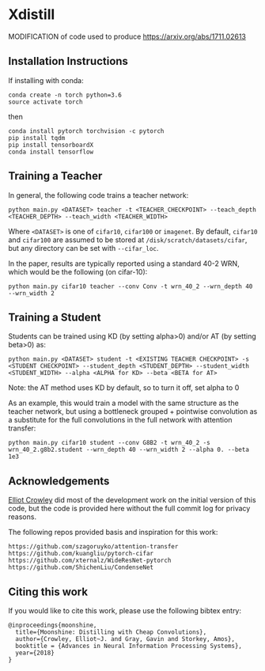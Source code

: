 # Xdistill

MODIFICATION of code used to produce https://arxiv.org/abs/1711.02613

## Installation Instructions

If installing with conda:

```
conda create -n torch python=3.6
source activate torch
```
then

```
conda install pytorch torchvision -c pytorch
pip install tqdm
pip install tensorboardX
conda install tensorflow
```

## Training a Teacher

In general, the following code trains a teacher network:

```
python main.py <DATASET> teacher -t <TEACHER_CHECKPOINT> --teach_depth <TEACHER_DEPTH> --teach_width <TEACHER_WIDTH>
```

Where `<DATASET>` is one of `cifar10`, `cifar100` or `imagenet`. By
default, `cifar10` and `cifar100` are assumed to be stored at
`/disk/scratch/datasets/cifar`, but any directory can be set with
`--cifar_loc`.

In the paper, results are typically reported using a standard 40-2 WRN,
which would be the following (on cifar-10):

```
python main.py cifar10 teacher --conv Conv -t wrn_40_2 --wrn_depth 40 --wrn_width 2
```

## Training a Student

Students can be trained using KD (by setting alpha>0) and/or AT (by setting beta>0) as:

```
python main.py <DATASET> student -t <EXISTING TEACHER CHECKPOINT> -s <STUDENT CHECKPOINT> --student_depth <STUDENT_DEPTH> --student_width <STUDENT_WIDTH> --alpha <ALPHA for KD> --beta <BETA for AT>
```
  
Note: the AT method uses KD by default, so to turn it off, set alpha to 0

As an example, this would train a model with the same structure as the
teacher network, but using a bottleneck grouped + pointwise convolution as
a substitute for the full convolutions in the full network with attention transfer:

```
python main.py cifar10 student --conv G8B2 -t wrn_40_2 -s wrn_40_2.g8b2.student --wrn_depth 40 --wrn_width 2 --alpha 0. --beta 1e3
```

## Acknowledgements

[Elliot Crowley][elliot] did most of the development work on the initial
version of this code, but the code is provided here without the full commit
log for privacy reasons.

The following repos provided basis and inspiration for this work:

```
https://github.com/szagoruyko/attention-transfer
https://github.com/kuangliu/pytorch-cifar
https://github.com/xternalz/WideResNet-pytorch
https://github.com/ShichenLiu/CondenseNet
```

## Citing this work

If you would like to cite this work, please use the following bibtex entry:

```
@inproceedings{moonshine,
  title={Moonshine: Distilling with Cheap Convolutions},
  author={Crowley, Elliot~J. and Gray, Gavin and Storkey, Amos},
  booktitle = {Advances in Neural Information Processing Systems},
  year={2018}
}
```

[elliot]: https://homepages.inf.ed.ac.uk/ecrowley/
